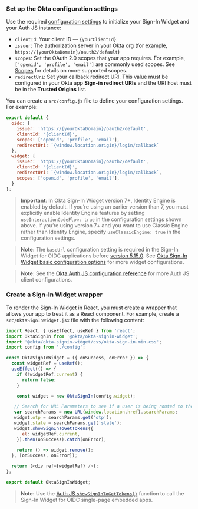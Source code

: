 ### Set up the Okta configuration settings

Use the required [configuration settings](#okta-org-app-integration-configuration-settings) to initialize your Sign-In Widget and your Auth JS instance:

* `clientId`: Your client ID &mdash; `{yourClientId}`
* `issuer`: The authorization server in your Okta org (for example, `https://{yourOktaDomain}/oauth2/default`)
* `scopes`: Set the OAuth 2.0 scopes that your app requires. For example, `['openid', 'profile', 'email']` are commonly used scopes. See [Scopes](https://developer.okta.com/docs/api/openapi/okta-oauth/guides/overview/#scopes) for details on more supported scopes.
* `redirectUri`: Set your callback redirect URI. This value must be configured in your Okta app **Sign-in redirect URIs** and the URI host must be in the **Trusted Origins** list.

You can create a `src/config.js` file to define your configuration settings. For example:

```js
export default {
  oidc: {
    issuer: 'https://{yourOktaDomain}/oauth2/default',
    clientId: '{clientId}',
    scopes: ['openid', 'profile', 'email'],
    redirectUri: `{window.location.origin}/login/callback`
  },
  widget: {
    issuer: 'https://{yourOktaDomain}/oauth2/default',
    clientId: '{clientId}',
    redirectUri: `{window.location.origin}/login/callback`,
    scopes: ['openid', 'profile', 'email'],
  }
};
```

> **Important**: In Okta Sign-In Widget version 7+, Identity Engine is enabled by default. If you’re using an earlier version than 7, you must explicitly enable Identity Engine features by setting `useInteractionCodeFlow: true` in the configuration settings shown above. If you’re using version 7+ and you want to use Classic Engine rather than Identity Engine, specify `useClassicEngine: true` in the configuration settings.

> **Note:** The `baseUrl` configuration setting is required in the Sign-In Widget for OIDC applications before [version 5.15.0](https://github.com/okta/okta-signin-widget/releases/tag/okta-signin-widget-5.15.0). See [Okta Sign-In Widget basic configuration options](https://github.com/okta/okta-signin-widget#basic-config-options) for more widget configurations.

> **Note:** See the [Okta Auth JS configuration reference](https://github.com/okta/okta-auth-js#configuration-reference) for more Auth JS client configurations.

### Create a Sign-In Widget wrapper

To render the Sign-In Widget in React, you must create a wrapper that allows your app to treat it as a React component. For example, create a `src/OktaSignInWidget.jsx` file with the following content:

```js
import React, { useEffect, useRef } from 'react';
import OktaSignIn from '@okta/okta-signin-widget';
import '@okta/okta-signin-widget/css/okta-sign-in.min.css';
import config from './config';

const OktaSignInWidget = ({ onSuccess, onError }) => {
  const widgetRef = useRef();
  useEffect(() => {
    if (!widgetRef.current) {
      return false;
    }

    const widget = new OktaSignIn(config.widget);

   // Search for URL Parameters to see if a user is being routed to the application to recover password
   var searchParams = new URL(window.location.href).searchParams;
   widget.otp = searchParams.get('otp');
   widget.state = searchParams.get('state');
   widget.showSignInToGetTokens({
      el: widgetRef.current,
    }).then(onSuccess).catch(onError);

    return () => widget.remove();
  }, [onSuccess, onError]);

  return (<div ref={widgetRef} />);
};

export default OktaSignInWidget;

```

> **Note:** Use the [Auth JS `showSignInToGetTokens()`](https://github.com/okta/okta-signin-widget#showsignintogettokens) function to call the Sign-In Widget for OIDC single-page embedded apps.